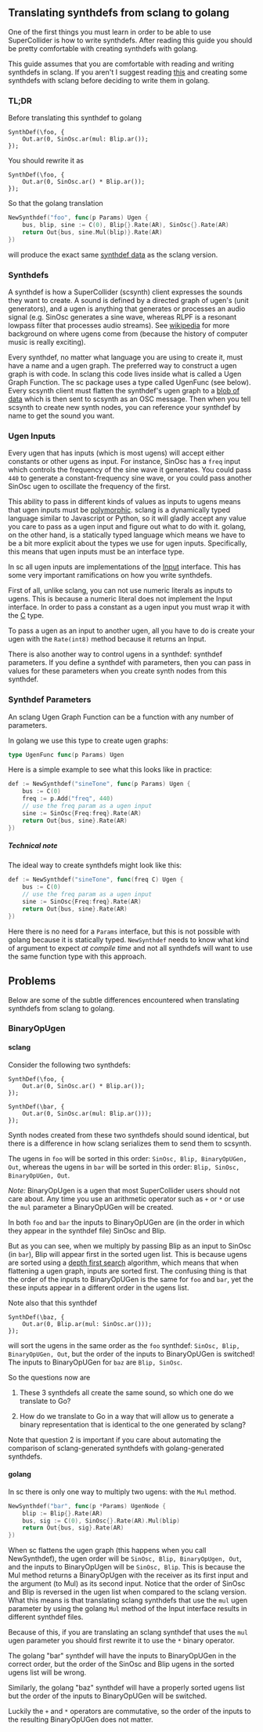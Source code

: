 ## Translating synthdefs from sclang to golang

One of the first things you must learn in order to be able to use SuperCollider
is how to write synthdefs. After reading this guide you should be pretty
comfortable with creating synthdefs with golang.

This guide assumes that you are comfortable with reading and writing
synthdefs in sclang. If you aren't I suggest reading
[this](http://doc.sccode.org/Tutorials/Getting-Started/10-SynthDefs-and-Synths.html)
and creating some synthdefs with sclang before deciding to write them in golang.

### TL;DR

Before translating this synthdef to golang

```supercollider
SynthDef(\foo, {
    Out.ar(0, SinOsc.ar(mul: Blip.ar());
});
```

You should rewrite it as

```supercollider
SynthDef(\foo, {
    Out.ar(0, SinOsc.ar() * Blip.ar());
});
```

So that the golang translation

```go
NewSynthdef("foo", func(p Params) Ugen {
    bus, blip, sine := C(0), Blip{}.Rate(AR), SinOsc{}.Rate(AR)
    return Out{bus, sine.Mul(blip)}.Rate(AR)
})
```

will produce the exact same
[synthdef data](http://doc.sccode.org/Reference/Synth-Definition-File-Format.html)
as the sclang version.



### Synthdefs

A synthdef is how a SuperCollider (scsynth) client expresses the sounds they want to create.
A sound is defined by a directed graph of ugen's (unit generators), and a ugen
is anything that generates or processes an audio signal (e.g. SinOsc generates
a sine wave, whereas RLPF is a resonant lowpass filter that processes audio streams).
See [wikipedia](https://en.wikipedia.org/wiki/Unit_generator) for more background on
where ugens come from (because the history of computer music is really exciting).

Every synthdef, no matter what language you are using to create it, must have a
name and a ugen graph. The preferred way to construct a ugen graph is with code.
In sclang this code lives inside what is called a Ugen Graph Function. The sc package
uses a type called UgenFunc (see below).
Every scsynth client must flatten the synthdef's ugen graph to a
[blob of data](http://doc.sccode.org/Reference/Synth-Definition-File-Format.html)
which is then sent to scsynth as an OSC message. Then when you tell scsynth to
create new synth nodes, you can reference your synthdef by name to get the sound
you want.

### Ugen Inputs

Every ugen that has inputs (which is most ugens) will accept either constants or
other ugens as input. For instance, SinOsc has a `freq` input which controls the
frequency of the sine wave it generates. You could pass `440` to generate
a constant-frequency sine wave, or you could pass another SinOsc ugen to
oscillate the frequency of the first.

This ability to pass in different kinds of values as inputs to ugens means that ugen
inputs must be [polymorphic](https://en.wikipedia.org/wiki/Polymorphism_(computer_science)).
sclang is a dynamically typed language similar to Javascript or Python, so it will gladly
accept any value you care to pass as a ugen input and figure out what to do with it.
golang, on the other hand, is a statically typed language which means we have to be a bit
more explicit about the types we use for ugen inputs. Specifically, this means that
ugen inputs must be an interface type.

In sc all ugen inputs are implementations of the [Input](types/input.go)
interface. This has some very important ramifications on how you write synthdefs.

First of all, unlike sclang, you can not use numeric literals as inputs to ugens.
This is because a numeric literal does not implement the Input interface. In order
to pass a constant as a ugen input you must wrap it with the [C](ugens/c.go) type.

To pass a ugen as an input to another ugen, all you have to do is create your ugen
with the `Rate(int8)` method because it returns an Input.

There is also another way to control ugens in a synthdef: synthdef parameters.
If you define a synthdef with parameters, then you can pass in values for these
parameters when you create synth nodes from this synthdef.

### Synthdef Parameters

An sclang Ugen Graph Function can be a function with any number of parameters.

In golang we use this type to create ugen graphs:

```go
type UgenFunc func(p Params) Ugen
```

Here is a simple example to see what this looks like in practice:

```go
def := NewSynthdef("sineTone", func(p Params) Ugen {
    bus := C(0)
    freq := p.Add("freq", 440)
    // use the freq param as a ugen input
    sine := SinOsc{Freq:freq}.Rate(AR)
    return Out{bus, sine}.Rate(AR)
})
```

##### Technical note

The ideal way to create synthdefs might look like this:

```go
def := NewSynthdef("sineTone", func(freq C) Ugen {
    bus := C(0)
    // use the freq param as a ugen input
    sine := SinOsc{Freq:freq}.Rate(AR)
    return Out{bus, sine}.Rate(AR)
})
```

Here there is no need for a `Params` interface, but this
is not possible with golang because it is statically typed.
`NewSynthdef` needs to know what kind of argument to expect
_at compile time_ and not all synthdefs will want to use the
same function type with this approach.



## Problems

Below are some of the subtle differences encountered when 
translating synthdefs from sclang to golang.

### BinaryOpUgen

#### sclang

Consider the following two synthdefs:

```supercollider
SynthDef(\foo, {
    Out.ar(0, SinOsc.ar() * Blip.ar());
});
```

```supercollider
SynthDef(\bar, {
    Out.ar(0, SinOsc.ar(mul: Blip.ar()));
});
```

Synth nodes created from these two synthdefs should sound identical,
but there is a difference in how sclang serializes them to send them to scsynth.

The ugens in `foo` will be sorted in this order: `SinOsc, Blip, BinaryOpUGen, Out`,
whereas the ugens in `bar` will be sorted in this order: `Blip, SinOsc, BinaryOpUGen, Out`.

*Note:* BinaryOpUgen is a ugen that most SuperCollider users should not care about.
Any time you use an arithmetic operator such as `+` or `*` or use the `mul`
parameter a BinaryOpUGen will be created.

In both `foo` and `bar` the inputs to BinaryOpUGen are (in the order in which they appear
in the synthdef file) SinOsc and Blip.

But as you can see, when we multiply by passing Blip as an input to SinOsc (in `bar`),
Blip will appear first in the sorted ugen list. This is because ugens are sorted using
a [depth first search](https://en.wikipedia.org/wiki/Depth-first_search) algorithm, which
means that when flattening a ugen graph, inputs are sorted first. The confusing thing
is that the order of the inputs to BinaryOpUGen is the same for `foo` and `bar`, yet
the these inputs appear in a different order in the ugens list.

Note also that this synthdef

```supercollider
SynthDef(\baz, {
    Out.ar(0, Blip.ar(mul: SinOsc.ar()));
});
```

will sort the ugens in the same order as the `foo` synthdef: `SinOsc, Blip, BinaryOpUGen, Out`,
but the order of the inputs to BinaryOpUGen is switched! The inputs to BinaryOpUGen
for `baz` are `Blip, SinOsc`.

So the questions now are

1. These 3 synthdefs all create the same sound, so which one do we translate to Go?

2. How do we translate to Go in a way that will allow us to generate a
   binary representation that is identical to the one generated by sclang?

Note that question 2 is important if you care about automating the comparison
of sclang-generated synthdefs with golang-generated synthdefs.

#### golang

In sc there is only one way to multiply two ugens: with the `Mul` method.

```go
NewSynthdef("bar", func(p *Params) UgenNode {
    blip := Blip{}.Rate(AR)
    bus, sig := C(0), SinOsc{}.Rate(AR).Mul(blip)
    return Out{bus, sig}.Rate(AR)
})
```

When sc flattens the ugen graph (this happens when you call NewSynthdef),
the ugen order will be `SinOsc, Blip, BinaryOpUgen, Out`,
and the inputs to BinaryOpUgen will be `SinOsc, Blip`.
This is because the Mul method returns a BinaryOpUgen
with the receiver as its first input and the argument (to Mul) as its
second input.
Notice that the order of SinOsc and Blip is reversed in the ugen list when
compared to the sclang version.
What this means is that translating sclang synthdefs that use the `mul`
ugen parameter by using the golang `Mul` method of the Input interface
results in different synthdef files.

Because of this, if you are translating an sclang synthdef that uses the `mul` ugen
parameter you should first rewrite it to use the `*` binary operator.

The golang "bar" synthdef will have the inputs to BinaryOpUGen in the correct order,
but the order of the SinOsc and Blip ugens in the sorted ugens list will be wrong.

Similarly, the golang "baz" synthdef will have a properly sorted ugens list
but the order of the inputs to BinaryOpUGen will be switched.

Luckily the `+` and `*` operators are commutative, so the order of the inputs
to the resulting BinaryOpUGen does not matter.

